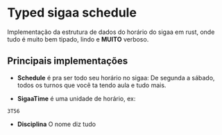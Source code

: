 # Typed sigaa schedule

Implementação da estrutura de dados do horário do sigaa em rust, onde tudo é muito bem tipado, lindo e **MUITO** verboso.

## Principais implementações

- **Schedule**
  é pra ser todo seu horário no sigaa: De segunda a sábado, todos os turnos que você ta tendo aula e tudo mais.

- **SigaaTime**
  é uma unidade de horário, ex:

```
3T56
```

- **Disciplina**
  O nome diz tudo
